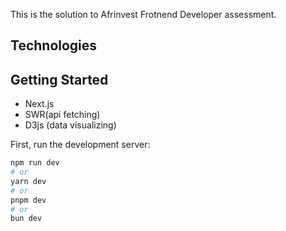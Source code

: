 This is the solution to Afrinvest Frotnend Developer assessment.

## Technologies

## Getting Started

*  Next.js
*  SWR(api fetching)
*  D3js (data visualizing)


First, run the development server:

```bash
npm run dev
# or
yarn dev
# or
pnpm dev
# or
bun dev
```

